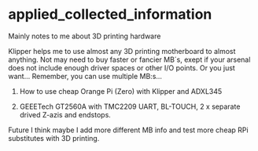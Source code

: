 # applied_collected_information
Mainly notes to me about 3D printing hardware

Klipper helps me to use almost any 3D printing motherboard to almost anything.
Not may need to buy faster or fancier MB´s,
exept if your arsenal does not include enough driver spaces or other I/O points. Or you just want...
Remember, you can use multiple MB:s...

1. How to use cheap Orange Pi (Zero) with Klipper and ADXL345

2. GEEETech GT2560A with TMC2209 UART, BL-TOUCH, 2 x separate drived Z-azis and endstops.

Future I think maybe I add more different MB info and test more cheap RPi substitutes with 3D printing.
